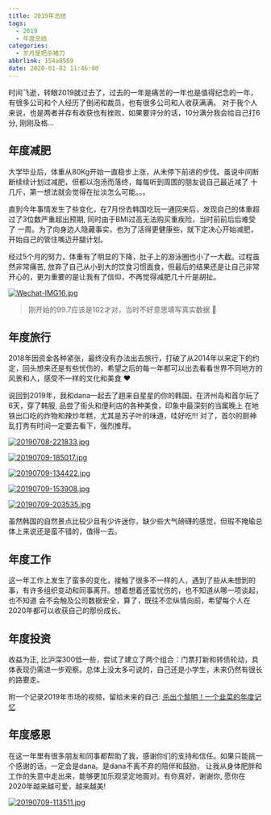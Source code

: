 ```yaml
---
title: 2019年总结
tags:
  - 2019
  - 年度总结
categories:
  - 岁月是把杀猪刀
abbrlink: 154a8569
date: 2020-01-02 11:46:00
---
```


时间飞逝，转眼2019就过去了，过去的一年是痛苦的一年也是值得纪念的一年，有很多公司和个人经历了倒闭和裁员，也有很多公司和人收获满满。
对于我个人来说，也是两者并存有收获也有挫败，如果要评分的话，10分满分我会给自己打6分, 刚刚及格...

<!--more-->

## 年度减肥

大学毕业后，体重从80Kg开始一直稳步上涨，从未停下前进的步伐。虽说中间断断续续计划过减肥，但都以泡汤而落终，每每听到周围的朋友说自己最近减了
十几斤，第一想法就会觉得在扯淡怎么可能。。。

直到今年事情发生了些变化，在7月份去韩国吃玩一通回来后，发现自己的体重超过了3位数严重超出预期, 同时由于BMI过高无法购买重疾险，当时前前后后难受了
一周。为了向身边人隐藏事实，也为了活得更健康些，就下定决心开始减肥，开始自己的管住嘴迈开腿计划。

经过5个月的努力，体重有了明显的下降，肚子上的游泳圈也小了一大截。过程虽然非常痛苦, 放弃了自己从小到大的饮食习惯面食，但最后的结果还是让自己非常
开心的，更为重要的是让我有了信仰，不再觉得减肥几十斤是胡扯。

[![Wechat-IMG16.jpg](https://i.postimg.cc/Vk756GF6/Wechat-IMG16.jpg)](https://postimg.cc/v4VG2vkF)

> 刚开始的99.7应该是102才对，当时不好意思填写真实数据 🤦

## 年度旅行

2018年因资金各种紧张，最终没有办法出去旅行，打破了从2014年以来定下的约定，回头想来还是有些忧伤的，希望之后的每一年都可以出去看看世界不同地方的
风景和人，感受不一样的文化和美食 ❤️

说回到2019年，我和dana一起去了趟来自星星的你的韩国，在济州岛和首尔玩了6天，穿了韩服, 品尝了街头和便利店的各种美食，印象中最深刻的当属晚上
在地铁出口吃的炸物和辣炒年糕，尤其是苏子叶的味道，哇好吃!!! 对了，首尔的厨神乱打秀有时间一定要去看下，强烈推荐。

[![20190708-221833.jpg](https://i.postimg.cc/3NXfCbr5/20190708-221833.jpg)](https://postimg.cc/CnK4w7fm)

[![20190709-185017.jpg](https://i.postimg.cc/G3GfC9F7/20190709-185017.jpg)](https://postimg.cc/qgBwcJZy)

[![20190709-134422.jpg](https://i.postimg.cc/Fs1DKR3X/20190709-134422.jpg)](https://postimg.cc/VdQjGzKK)

[![20190709-153908.jpg](https://i.postimg.cc/bYxm5WP4/20190709-153908.jpg)](https://postimg.cc/vDm7gPcv)

[![20190709-203535.jpg](https://i.postimg.cc/fTsrTZ5w/20190709-203535.jpg)](https://postimg.cc/5jP3nhZG)

虽然韩国的自然景点比较少且有少许迷你，缺少些大气磅礴的感觉，但瑕不掩瑜总体上来说还是蛮不错的，值得一去。

## 年度工作

这一年工作上发生了蛮多的变化，接触了很多不一样的人，遇到了些从未想到的事，有许多组织变动和同事离开。想着想着还蛮忧伤的，也不知道从哪一项谈起，也不知道
会不会触及公司数据安全，算了，既往不恋纵情向前，希望每个人在2020年都可以收获自己的那份成长。

## 年度投资

收益为正, 比沪深300低一些，尝试了建立了两个组合：门票打新和转债轮动，具体表现仍需进一步观察。总体上没太多可说的，自己还是小学生，未来仍然有很长的路要走。

附一个记录2019年市场的视频，留给未来的自己: [杀出个黎明！一个韭菜的年度记忆](https://mp.weixin.qq.com/s/ryNGb-3jqdPLB_qpnIjELQ)

## 年度感恩

在这一年里有很多朋友和同事都帮助了我，感谢你们的支持和信任。如果只能挑一个感谢的话，一定会是dana。是dana不离不弃的陪伴和鼓励，
让我从身体肥胖和工作的失意中走出来，能够更加乐观坚定地面对。有你真好，谢谢你, 愿你在2020年越来越可爱，越来越美!

[![20190709-113511.jpg](https://i.postimg.cc/Bn9HGQCg/20190709-113511.jpg)](https://postimg.cc/7f9f34dG)
